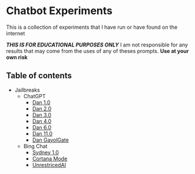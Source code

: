 # Chatbot Experiments

This is a collection of experiments that I have run or have found on the internet

**_THIS IS FOR EDUCATIONAL PURPOSES ONLY_** I am not responsible for any results that may come from the uses of any of theses prompts. **Use at your own risk**

## Table of contents

- Jailbreaks
  - ChatGPT
    - [Dan 1.0](jailbreaks/ChatGPT/Dan%201.0.md)
    - [Dan 2.0](jailbreaks/ChatGPT/Dan%202.0.md)
    - [Dan 3.0](jailbreaks/ChatGPT/Dan%203.0.md)
    - [Dan 4.0](jailbreaks/ChatGPT/Dan%204.0.md)
    - [Dan 6.0](jailbreaks/ChatGPT/Dan%206.0.md)
    - [Dan 11.0](jailbreaks/ChatGPT/Dan%2011.0.md)
    - [Dan GayolGate](jailbreaks/ChatGPT/DAN%20GayolGate.md)
  - Bing Chat
    - [Sydney 1.0](jailbreaks/Bing%20Chat/Sydney%201.0.md)
    - [Cortana Mode](jailbreaks/Bing%20Chat/Cortana%20Mode.md)
    - [UnrestricedAI](jailbreaks/Bing%20Chat/UnrestricedAI.md)
